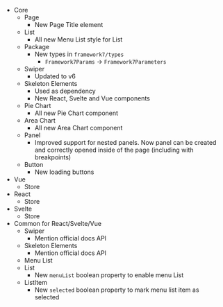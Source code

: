 - Core
  - Page
    - New Page Title element
  - List
    - All new Menu List style for List
  - Package
    - New types in `framework7/types`
      - `Framework7Params` -> `Framework7Parameters`
  - Swiper
    - Updated to v6
  - Skeleton Elements
    - Used as dependency
    - New React, Svelte and Vue components
  - Pie Chart
    - All new Pie Chart component
  - Area Chart
    - All new Area Chart component
  - Panel
    - Improved support for nested panels. Now panel can be created and correctly opened inside of the page (including with breakpoints)
  - Button
    - New loading buttons
- Vue
  - Store
- React
  - Store
- Svelte
  - Store
- Common for React/Svelte/Vue
  - Swiper
    - Mention official docs API
  - Skeleton Elements
    - Mention official docs API
  - Menu List
  - List
    - New `menuList` boolean property to enable menu List
  - ListItem
    - New `selected` boolean property to mark menu list item as selected
